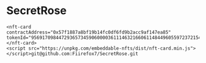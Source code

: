 # SecretRose
    <nft-card
    contractAddress="0x57f1887a8bf19b14fc0df6fd9b2acc9af147ea85"
    tokenId="9569170984472936573459060000361114632166061148449605597237215469251452358016">
    </nft-card>
    <script src="https://unpkg.com/embeddable-nfts/dist/nft-card.min.js"></script>git@github.com:Fiirefox7/SecretRose.git
